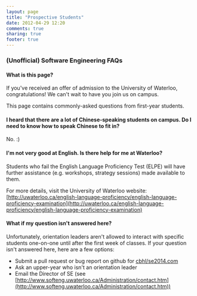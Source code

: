 ```yaml
---
layout: page
title: "Prospective Students"
date: 2012-04-29 12:20
comments: true
sharing: true
footer: true
---
```


### (Unofficial) Software Engineering FAQs ###

#### What is this page? ####

If you've received an offer of admission to the
University of Waterloo, congratulations! We can't
wait to have you join us on campus.

This page contains commonly-asked questions from
first-year students.

#### I heard that there are a lot of Chinese-speaking students on campus. Do I need to know how to speak Chinese to fit in? ####

No. :)

#### I'm not very good at English. Is there help for me at Waterloo? ####

Students who fail the English Language Proficiency
Test (ELPE) will have further assistance (e.g. 
workshops, strategy sessions) made available to them.

For more details, visit the University of Waterloo
website: [http://uwaterloo.ca/english-language-proficiency/english-language-proficiency-examination](http://uwaterloo.ca/english-language-proficiency/english-language-proficiency-examination)

#### What if my question isn't answered here? ####

Unfortunately, orientation leaders aren't allowed to
interact with specific students one-on-one until
after the first week of classes. If your question
isn't answered here, here are a few options:

* Submit a pull request or bug report on github for [cbhl/se2014.com](http://github.com/cbhl/se2014.com)
* Ask an upper-year who isn't an orientation leader
* Email the Director of SE (see [http://www.softeng.uwaterloo.ca/Administration/contact.htm](http://www.softeng.uwaterloo.ca/Administration/contact.htm))


